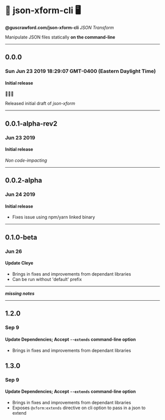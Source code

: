 # 🔀 json-xform-cli 🖥

**@guscrawford.com/json-xform-cli** *JSON Transform*

Manipulate JSON files statically **on the command-line**

----

## 0.0.0
### Sun Jun 23 2019 18:29:07 GMT-0400 (Eastern Daylight Time)
#### Initial release

🎉🎈🎊

Released initial draft of *json-xform*

----

## 0.0.1-alpha-rev2
### Jun 23 2019
#### Initial release

*Non code-impacting*

----

## 0.0.2-alpha
### Jun 24 2019
#### Initial release

- Fixes issue using npm/yarn linked binary

----

## 0.1.0-beta
### Jun 26
#### Update Cleye

- Brings in fixes and improvements from dependant libraries
- Can be run without 'default' prefix

----

***missing notes***

----

## 1.2.0
### Sep 9
#### Update Dependencies; Accept `--extends` command-line option

- Brings in fixes and improvements from dependant libraries

## 1.3.0
### Sep 9
#### Update Dependencies; Accept `--extends` command-line option

- Brings in fixes and improvements from dependant libraries
- Exposes `@xform:extends` directive on cli option to pass in a json to extend